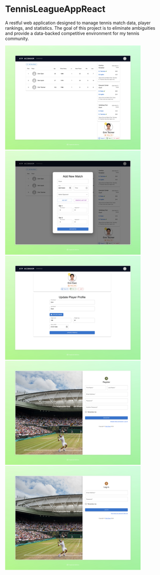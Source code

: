 # TennisLeagueAppReact

A restful web application designed to manage tennis match data, player rankings, and statistics. The goal of this
project is to eliminate ambiguities and provide a data-backed competitive environment for my tennis community.

<img src="/screenshots/Local Tennis League · 21.28 · 08-07 (1).jpeg" width="440" height="337">
<img src="/screenshots/Local Tennis League · 21.28 · 08-07 (2).jpeg" width="440" height="337">
<img src="/screenshots/Local Tennis League · 21.29 · 08-07.jpeg" width="440" height="337">
<img src="/screenshots/Local Tennis League.jpeg" width="440" height="337">
<img src="/screenshots/Local Tennis League · 21.28 · 08-07.jpeg" width="440" height="337">
